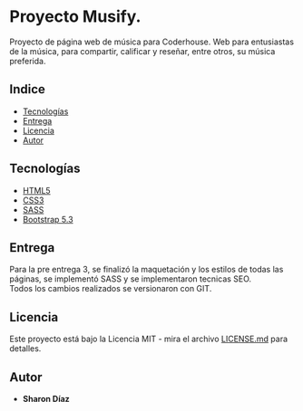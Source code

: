 # Proyecto Musify.

Proyecto de página web de música para Coderhouse.
Web para entusiastas de la música, para compartir, calificar y reseñar, entre otros, su música preferida.

## Indice

- [Tecnologías](#Tecnologías)
- [Entrega](#Entrega)
- [Licencia](#Licencia)
- [Autor](#Autor)

## Tecnologías

- [HTML5](https://developer.mozilla.org/es/docs/Glossary/HTML5)
- [CSS3](https://developer.mozilla.org/es/docs/Web/CSS)
- [SASS](https://sass-lang.com/)
- [Bootstrap 5.3](https://getbootstrap.com/)

## Entrega

Para la pre entrega 3, se finalizó la maquetación y los estilos de todas las páginas, se implementó SASS y se implementaron tecnicas SEO.  
Todos los cambios realizados se versionaron con GIT.

## Licencia

Este proyecto está bajo la Licencia MIT - mira el archivo [LICENSE.md](LICENSE) para detalles.

## Autor

- **Sharon Díaz**

